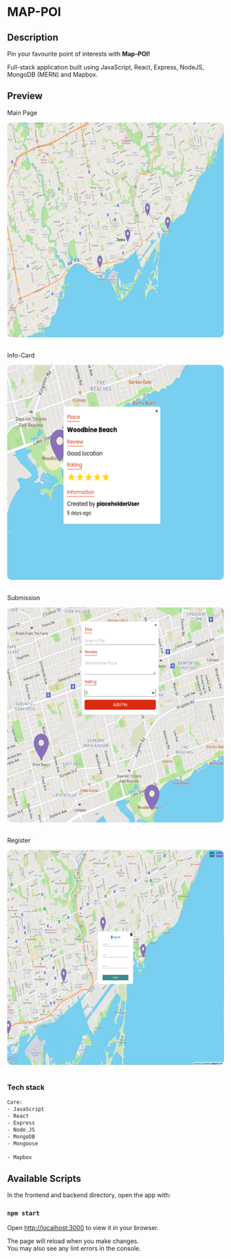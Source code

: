 # MAP-POI

## Description

<p>Pin your favourite point of interests with <b>Map-POI!</b></p>
<p>Full-stack application built using JavaScript, React, Express, NodeJS, MongoDB (MERN) and Mapbox.</p>

## Preview

<p>Main Page</p>
<img src="./public/img/screenshots/main.png" height="500" width="700" style="border-radius:10px;margin-bottom:1rem;" />
<p>Info-Card</p>
<img src="./public/img/screenshots/info-card.png" height="500" width="700" style="border-radius:10px;margin-bottom:1rem;" />
<p>Submission</p>
<img src="./public/img/screenshots/submission-form.png" height="500" width="700" style="border-radius:10px;margin-bottom:1rem;" />
<p>Register</p>
<img src="./public/img/screenshots/register.png" height="500" width="700" style="border-radius:10px;margin-bottom:1rem;" />

### Tech stack

```
Core:
- JavaScript
- React
- Express
- Node.JS
- MongoDB
- Mongoose

- Mapbox
```

## Available Scripts

In the frontend and backend directory, open the app with:

### `npm start`

Open [http://localhost:3000](http://localhost:3000) to view it in your browser.

The page will reload when you make changes.\
You may also see any lint errors in the console.
